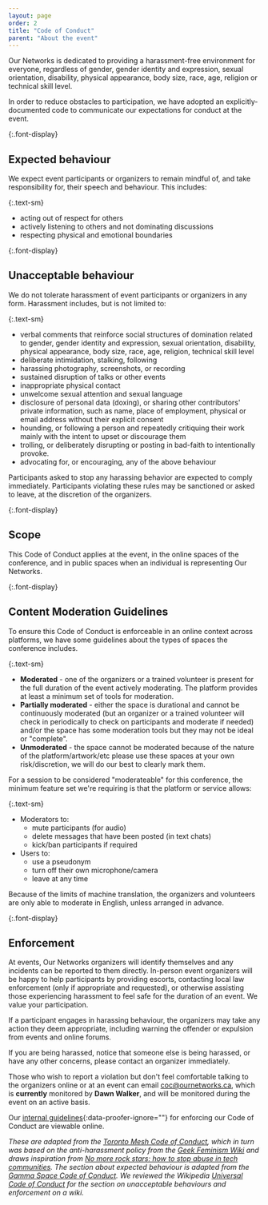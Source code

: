 ```yaml
---
layout: page
order: 2
title: "Code of Conduct"
parent: "About the event"
---
```


Our Networks is dedicated to providing a harassment-free environment for everyone, regardless of gender, gender identity and expression, sexual orientation, disability, physical appearance, body size, race, age, religion or technical skill level.

In order to reduce obstacles to participation, we have adopted an explicitly-documented code to communicate our expectations for conduct at the event.

{:.font-display}

## Expected behaviour

We expect event participants or organizers to remain mindful of, and take responsibility for, their speech and behaviour. This includes:

{:.text-sm}

- acting out of respect for others
- actively listening to others and not dominating discussions
- respecting physical and emotional boundaries

{:.font-display}

## Unacceptable behaviour

We do not tolerate harassment of event participants or organizers in any form. Harassment includes, but is not limited to:

{:.text-sm}

- verbal comments that reinforce social structures of domination related to gender, gender identity and expression, sexual orientation, disability, physical appearance, body size, race, age, religion, technical skill level
- deliberate intimidation, stalking, following
- harassing photography, screenshots, or recording
- sustained disruption of talks or other events
- inappropriate physical contact
- unwelcome sexual attention and sexual language
- disclosure of personal data (doxing), or sharing other contributors' private information, such as name, place of employment, physical or email address without their explicit consent
- hounding, or following a person and repeatedly critiquing their work mainly with the intent to upset or discourage them
- trolling, or deliberately disrupting or posting in bad-faith to intentionally provoke.
- advocating for, or encouraging, any of the above behaviour

Participants asked to stop any harassing behavior are expected to comply immediately. Participants violating these rules may be sanctioned or asked to leave, at the discretion of the organizers.

{:.font-display}

## Scope

This Code of Conduct applies at the event, in the online spaces of the conference, and in public spaces when an individual is representing Our Networks.

{:.font-display}

## Content Moderation Guidelines

To ensure this Code of Conduct is enforceable in an online context across platforms, we have some guidelines about the types of spaces the conference includes.

{:.text-sm}

- **Moderated** - one of the organizers or a trained volunteer is present for the full duration of the event actively moderating. The platform provides at least a minimum set of tools for moderation.
- **Partially moderated** - either the space is durational and cannot be continuously moderated (but an organizer or a trained volunteer will check in periodically to check on participants and moderate if needed) and/or the space has some moderation tools but they may not be ideal or "complete".
- **Unmoderated** - the space cannot be moderated because of the nature of the platform/artwork/etc please use these spaces at your own risk/discretion, we will do our best to clearly mark them.

For a session to be considered "moderateable" for this conference, the minimum feature set we're requiring is that the platform or service allows:

{:.text-sm}

- Moderators to:
  - mute participants (for audio)
  - delete messages that have been posted (in text chats)
  - kick/ban participants if required
- Users to:
  - use a pseudonym
  - turn off their own microphone/camera
  - leave at any time

Because of the limits of machine translation, the organizers and volunteers are only able to moderate in English, unless arranged in advance.

{:.font-display}

## Enforcement

At events, Our Networks organizers will identify themselves and any incidents can be reported to them directly. In-person event organizers will be happy to help participants by providing escorts, contacting local law enforcement (only if appropriate and requested), or otherwise assisting those experiencing harassment to feel safe for the duration of an event. We value your participation.

If a participant engages in harassing behaviour, the organizers may take any action they deem appropriate, including warning the offender or expulsion from events and online forums.

If you are being harassed, notice that someone else is being harassed, or have any other concerns, please contact an organizer immediately.

Those who wish to report a violation but don't feel comfortable talking to the organizers online or at an event can email [coc@ournetworks.ca](mailto:coc@ournetworks.ca), which is **currently** monitored by **Dawn Walker**, and will be monitored during the event on an active basis.

Our [internal guidelines](https://github.com/ournetworks/2019/blob/master/CONDUCT.md#guidelines){:data-proofer-ignore=""} for enforcing our Code of Conduct are viewable online.

_These are adapted from the [Toronto Mesh Code of Conduct](https://tomesh.net/code-of-conduct/), which in turn was based on the anti-harassment policy from the [Geek Feminism Wiki](https://geekfeminism.wikia.com/wiki/Conference_anti-harassment/Policy) and draws inspiration from [No more rock stars: how to stop abuse in tech communities](https://hypatia.ca/2016/06/21/no-more-rock-stars/). The section about expected behaviour is adapted from the [Gamma Space Code of Conduct](https://github.com/GammaSpace/policies/blob/master/code-of-conduct.md). We reviewed the Wikipedia [Universal Code of Conduct](https://meta.wikimedia.org/wiki/Universal_Code_of_Conduct) for the section on unacceptable behaviours and enforcement on a wiki._
